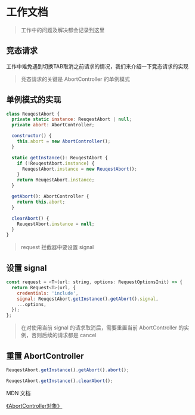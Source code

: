# 工作文档

> 工作中的问题及解决都会记录到这里

## 竞态请求

工作中难免遇到切换TAB取消之前请求的情况，我们来介绍一下竞态请求的实现

> 竞态请求的关键是 AbortController 的单例模式

## 单例模式的实现

```js
class ReuqestAbort {
  private static instance: ReuqestAbort | null;
  private abort: AbortController;

  constructor() {
    this.abort = new AbortController();
  }

  static getInstance(): ReuqestAbort {
    if (!ReuqestAbort.instance) {
      ReuqestAbort.instance = new ReuqestAbort();
    }
    return ReuqestAbort.instance;
  }

  getAbort(): AbortController {
    return this.abort;
  }

  clearAbort() {
    ReuqestAbort.instance = null;
  }
}
```

> request 拦截器中要设置 signal

## 设置 signal

```js
const request = <T>(url: string, options: RequestOptionsInit) => {
  return Request<T>(url, {
    credentials: 'include',
    signal: ReuqestAbort.getInstance().getAbort().signal,
    ...options,
  });
};
```

> 在对使用当前 signal 的请求取消后，需要重置当前 AbortController 的实例，否则后续的请求都是 cancel

## 重置 AbortController

```js
ReuqestAbort.getInstance().getAbort().abort();

ReuqestAbort.getInstance().clearAbort();
```

MDN 文档

[《AbortController对象》](https://developer.mozilla.org/zh-CN/docs/Web/API/AbortController)
